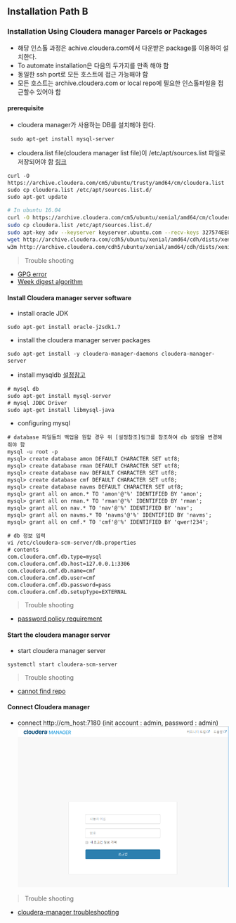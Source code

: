 ## Installation Path B
### Installation Using Cloudera manager Parcels or Packages
 - 해당 인스톨 과정은 achive.cloudera.com에서 다운받은 package를 이용하여 설치한다.
 - To automate installation은 다음의 두가지를 만족 해야 함
  - 동일한 ssh port로 모든 호스트에 접근 가능해야 함
  - 모든 호스트는 archive.cloudera.com or local repo에 필요한 인스톨파일을 접근할수 있어야 함

#### prerequisite
- cloudera manager가 사용하는 DB를 설치해야 한다.
```
 sudo apt-get install mysql-server
```
- cloudera.list file(cloudera manager list file)이 /etc/apt/sources.list 파일로 저장되어야 함 [링크](https://www.cloudera.com/documentation/enterprise/release-notes/topics/cm_vd.html)
```
curl -O https://archive.cloudera.com/cm5/ubuntu/trusty/amd64/cm/cloudera.list
sudo cp cloudera.list /etc/apt/sources.list.d/
sudo apt-get update
```
```bash
# In ubuntu 16.04
curl -O https://archive.cloudera.com/cm5/ubuntu/xenial/amd64/cm/cloudera.list
sudo cp cloudera.list /etc/apt/sources.list.d/
sudo apt-key adv --keyserver keyserver.ubuntu.com --recv-keys 327574EE02A818DD
wget http://archive.cloudera.com/cdh5/ubuntu/xenial/amd64/cdh/dists/xenial-cdh5/InRelease
w3m http://archive.cloudera.com/cdh5/ubuntu/xenial/amd64/cdh/dists/xenial-cdh5/contrib/binary-amd64 | cat
```
> Trouble shooting
 - [GPG error](https://askubuntu.com/questions/20725/gpg-error-the-following-signatures-couldnt-be-verified-because-the-public-key)
 - [Week digest algorithm](https://community.cloudera.com/t5/CDH-Manual-Installation/CDH-on-ubuntu-16-04-xenial/td-p/45125)


#### Install Cloudera manager server software
 - install oracle JDK
 ```
 sudo apt-get install oracle-j2sdk1.7
 ```

 - install the cloudera manager server packages
 ```
 sudo apt-get install -y cloudera-manager-daemons cloudera-manager-server
 ```

 - install mysqldb [설정참고](https://www.cloudera.com/documentation/enterprise/latest/topics/cm_ig_mysql.html)
 ```
 # mysql db
 sudo apt-get install mysql-server
 # mysql JDBC Driver
 sudo apt-get install libmysql-java
 ```

 - configuring mysql
 ```
 # database 파일들의 백업을 원할 경우 위 [설정참조]링크를 참조하여 db 설정을 변경해 줘야 함
 mysql -u root -p
 mysql> create database amon DEFAULT CHARACTER SET utf8;
 mysql> create database rman DEFAULT CHARACTER SET utf8;
 mysql> create database nav DEFAULT CHARACTER SET utf8;
 mysql> create database cmf DEFAULT CHARACTER SET utf8;
 mysql> create database navms DEFAULT CHARACTER SET utf8;
 mysql> grant all on amon.* TO 'amon'@'%' IDENTIFIED BY 'amon';
 mysql> grant all on rman.* TO 'rman'@'%' IDENTIFIED BY 'rman';
 mysql> grant all on nav.* TO 'nav'@'%' IDENTIFIED BY 'nav';
 mysql> grant all on navms.* TO 'navms'@'%' IDENTIFIED BY 'navms';
 mysql> grant all on cmf.* TO 'cmf'@'%' IDENTIFIED BY 'qwer!234';
 ```

 ```
 # db 정보 입력
 vi /etc/cloudera-scm-server/db.properties
 # contents
 com.cloudera.cmf.db.type=mysql
 com.cloudera.cmf.db.host=127.0.0.1:3306
 com.cloudera.cmf.db.name=cmf
 com.cloudera.cmf.db.user=cmf
 com.cloudera.cmf.db.password=pass
 com.cloudera.cmf.db.setupType=EXTERNAL
 ```
 > Trouble shooting
  - [password policy requirement](http://xinet.kr/?p=974)

#### Start the cloudera manager server
 - start cloudera manager server
 ```
 systemctl start cloudera-scm-server
 ```
 > Trouble shooting
  - [cannot find repo](https://community.cloudera.com/t5/CDH-Manual-Installation/CDH-on-ubuntu-16-04-xenial/td-p/45125)

#### Connect Cloudera manager
 - connect http://cm_host:7180 (init account : admin, password : admin)  
 ![cm](./installation_of_CDH_detail_for_cm_img/cm_main_img.png)
 > Trouble shooting
  - [cloudera-manager troubleshooting](https://www.cloudera.com/documentation/enterprise/5-12-x/topics/cm_ig_troubleshooting.html#cmig_topic_19)

